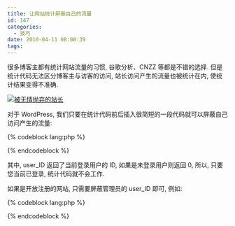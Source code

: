```yaml
---
title: 让网站统计屏蔽自己的流量
id: 147
categories:
  - 技巧
date: 2010-04-11 08:00:39
tags:
---
```


很多博客主都有统计网站流量的习惯, 谷歌分析、CNZZ 等都是不错的选择. 但是统计代码无法区分博客主与访客的访问, 站长访问产生的流量也被统计在内, 使统计结果变得不准确.

[![被无情抛弃的站长](//img.beamnote.com/2010/forbidden-my-own-flow.jpg)](//img.beamnote.com/2010/forbidden-my-own-flow.jpg)<!-- more -->

对于 WordPress, 我们只要在统计代码前后插入很简短的一段代码就可以屏蔽自己访问产生的流量:

{% codeblock lang:php %}
<?php if (!$user_ID) { ?>
<!-- 此处插入统计代码 -->
<?php } ?>
{% endcodeblock %}

其中, user_ID 返回了当前登录用户的 ID, 如果是未登录用户则返回 0, 所以, 只要您当前已登录, 统计代码就不会工作.

如果是开放注册的网站, 只需要屏蔽管理员的 user_ID 即可, 例如:

{% codeblock lang:php %}
<?php if ( !( $user_ID == 1 || $user_ID == 2 ) ) { ?>
<!-- 此处插入统计代码 -->
<?php } ?>
{% endcodeblock %}
